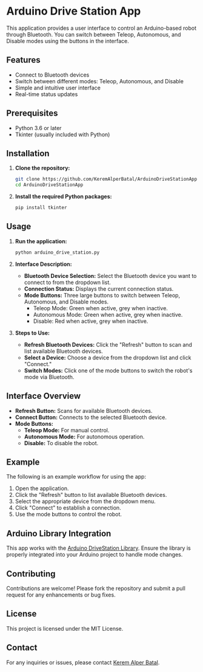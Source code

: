 # Arduino Drive Station App

This application provides a user interface to control an Arduino-based robot through Bluetooth. You can switch between Teleop, Autonomous, and Disable modes using the buttons in the interface.

## Features

- Connect to Bluetooth devices
- Switch between different modes: Teleop, Autonomous, and Disable
- Simple and intuitive user interface
- Real-time status updates

## Prerequisites

- Python 3.6 or later
- Tkinter (usually included with Python)

## Installation

1. **Clone the repository:**
    ```sh
    git clone https://github.com/KeremAlperBatal/ArduinoDriveStationApp.git
    cd ArduinoDriveStationApp
    ```

2. **Install the required Python packages:**
    ```sh
    pip install tkinter
    ```

## Usage

1. **Run the application:**
    ```sh
    python arduino_drive_station.py
    ```

2. **Interface Description:**
    - **Bluetooth Device Selection:** Select the Bluetooth device you want to connect to from the dropdown list.
    - **Connection Status:** Displays the current connection status.
    - **Mode Buttons:** Three large buttons to switch between Teleop, Autonomous, and Disable modes.
      - Teleop Mode: Green when active, grey when inactive.
      - Autonomous Mode: Green when active, grey when inactive.
      - Disable: Red when active, grey when inactive.

3. **Steps to Use:**
    - **Refresh Bluetooth Devices:** Click the "Refresh" button to scan and list available Bluetooth devices.
    - **Select a Device:** Choose a device from the dropdown list and click "Connect."
    - **Switch Modes:** Click one of the mode buttons to switch the robot's mode via Bluetooth.

## Interface Overview

- **Refresh Button:** Scans for available Bluetooth devices.
- **Connect Button:** Connects to the selected Bluetooth device.
- **Mode Buttons:** 
  - **Teleop Mode:** For manual control.
  - **Autonomous Mode:** For autonomous operation.
  - **Disable:** To disable the robot.

## Example

The following is an example workflow for using the app:

1. Open the application.
2. Click the "Refresh" button to list available Bluetooth devices.
3. Select the appropriate device from the dropdown menu.
4. Click "Connect" to establish a connection.
5. Use the mode buttons to control the robot.

## Arduino Library Integration

This app works with the [Arduino DriveStation Library](https://github.com/KeremAlperBatal/ArduinoDriveStation). Ensure the library is properly integrated into your Arduino project to handle mode changes.

## Contributing

Contributions are welcome! Please fork the repository and submit a pull request for any enhancements or bug fixes.

## License

This project is licensed under the MIT License.

## Contact

For any inquiries or issues, please contact [Kerem Alper Batal](mailto:kerem_batal@hotmail.com).

